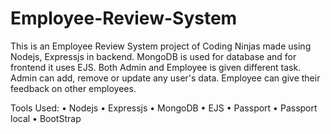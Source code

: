 
# Employee-Review-System
This is an Employee Review System project of Coding Ninjas made using Nodejs, Expressjs in backend. MongoDB is used for database and for frontend it uses EJS. Both Admin and Employee is given different task. Admin can add, remove or update any user's data. Employee can give their feedback on other employees.
 
Tools Used:
•	Nodejs
•	Expressjs
•	MongoDB
•	EJS
•	Passport
•	Passport local
•	BootStrap

